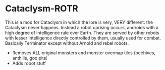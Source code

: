# Cataclysm-ROTR
This is a mod for Cataclysm in which the lore is very, VERY different: the Cataclysm never happens.
Instead a robot uprising occurs, androids with a high degree of intelligence rule over Earth. 
They are served by other robots with lesser intelligence directly controlled by them, usually used for combat.
Basically Terminator except without Arnold and rebel robots.

- Removes ALL original monsters and monster overmap tiles (beehives, anthills, goo pits)
- Adds robot stuff
